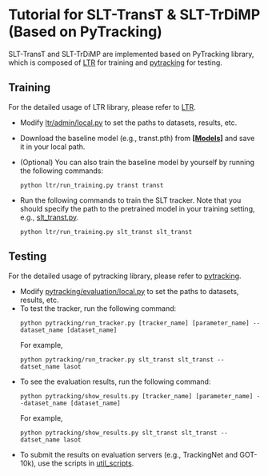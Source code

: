 # Tutorial for SLT-TransT & SLT-TrDiMP (Based on PyTracking)

SLT-TransT and SLT-TrDiMP are implemented based on PyTracking library, which is composed of [LTR](../ltr) for training and [pytracking](../pytracking) for testing.

## Training
For the detailed usage of LTR library, please refer to [LTR](../ltr/README.md).

* Modify [ltr/admin/local.py](../ltr/admin/local.py) to set the paths to datasets, results, etc. 
* Download the baseline model (e.g., transt.pth) from [**[Models]**](https://drive.google.com/drive/folders/1gv7dIw6ywS47pjBkDWUrtWjdpjieyD6O?usp=sharing) and save it in your local path.
* (Optional) You can also train the baseline model by yourself by running the following commands:
  ```
  python ltr/run_training.py transt transt
  ```
  
* Run the following commands to train the SLT tracker.
  Note that you should specify the path to the pretrained model in your training setting, e.g., [slt_transt.py](../ltr/train_settings/slt_transt/slt_transt.py).
  ```
  python ltr/run_training.py slt_transt slt_transt
  ```

## Testing

For the detailed usage of pytracking library, please refer to [pytracking](../pytracking/README.md).

* Modify [pytracking/evaluation/local.py](../pytracking/evaluation/local.py) to set the paths to datasets, results, etc.
* To test the tracker, run the following command:
  ```
  python pytracking/run_tracker.py [tracker_name] [parameter_name] --dataset_name [dataset_name]
  ```
  For example,
  ```
  python pytracking/run_tracker.py slt_transt slt_transt --datset_name lasot
  ```
* To see the evaluation results, run the following command:
  ```
  python pytracking/show_results.py [tracker_name] [parameter_name] --dataset_name [dataset_name]
  ```
  For example,
    ```
  python pytracking/show_results.py slt_transt slt_transt --datset_name lasot
  ```
* To submit the results on evaluation servers (e.g., TrackingNet and GOT-10k), use the scripts in [util_scripts](../pytracking/util_scripts).
